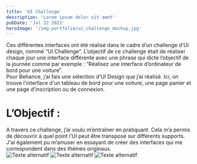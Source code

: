```yaml
---
title: 'UI Challenge'
description: 'Lorem ipsum dolor sit amet'
pubDate: 'Jul 22 2022'
heroImage: '/img-portfolio/ui_challenge_mockup.jpg'
---
```


Ces différentes interfaces ont été réalisé dans le cadre d’un challenge d’UI design, nommé “UI Challenge”. L’objectif de ce challenge était de réaliser chaque jour une interface différente avec une phrase qui dicte l’objectif de la journée comme par exemple : “Réalisez une interface d’ordinateur de bord pour une voiture”.  
Pour Behance, j’ai fais une sélection d'UI Design que j’ai réalisé. 
Ici, on trouve l'interface d'un tableau de bord pour une voiture, une page panier et une page d'inscription ou de connexion. 

<div class="flex flex-col">
    <h1 class="titre text-2xl"> L’Objectif :  </h1>
    A travers ce challenge, j’ai voulu m’entraîner en pratiquant. Cela m’a permis de découvrir à quel point l’UI peut être transposé sur différents supports. J'ai également pu m’amuser en essayant de créer des interfaces qui me correspondent dans des thèmes originaux.  
</div>

<div class="flex flex-col md:flex-row items-center w-full gap-5 mt-10">
    <img class="md:w-1/3  shadow-xl rounded-2xl" src="/img-portfolio/connexion.png" alt="Texte alternatif" title="Le titre de mon image">
    <img class="md:w-1/3 shadow-xl rounded-2xl" src="/img-portfolio/hud-voiture.png" alt="Texte alternatif" title="Le titre de mon image">
    <img class="md:w-1/3 shadow-xl rounded-2xl" src="/img-portfolio/paiement.png" alt="Texte alternatif" title="Le titre de mon image">
</div>